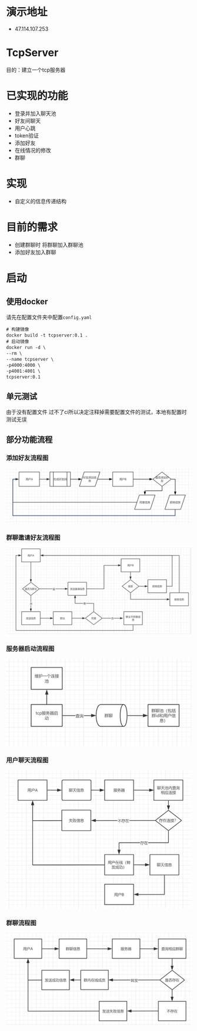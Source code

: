 # 演示地址
* 47.114.107.253
# TcpServer
目的：建立一个tcp服务器
# 已实现的功能
* 登录并加入聊天池
* 好友间聊天
* 用户心跳
* token验证
* 添加好友
* 在线情况的修改
* 群聊
# 实现
* 自定义的信息传递结构
# 目前的需求
* 创建群聊时 将群聊加入群聊池
* 添加好友加入群聊

# 启动

## 使用docker
请先在配置文件夹中配置`config.yaml`
```shell
# 构建镜像
docker build -t tcpserver:0.1 .
# 启动镜像
docker run -d \
--rm \
--name tcpserver \
-p4000:4000 \
-p4001:4001 \
tcpserver:0.1
```

## 单元测试

由于没有配置文件 过不了ci所以决定注释掉需要配置文件的测试，本地有配置时测试无误

## 部分功能流程

### 添加好友流程图
![avatar](./readmepic/addfriend.jpg)

### 群聊邀请好友流程图
![avatar](./readmepic/invitefriendintogroup.jpg)

### 服务器启动流程图
![avatar](./readmepic/starttcpserver.jpg)

### 用户聊天流程图
![avatar](./readmepic/userchatting.jpg)

### 群聊流程图
![avatar](./readmepic/groupchatting.jpg)

